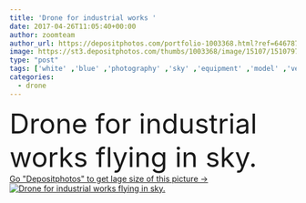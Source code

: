 ```yaml
---
title: 'Drone for industrial works '
date: 2017-04-26T11:05:40+00:00
author: zoomteam
author_url: https://depositphotos.com/portfolio-1003368.html?ref=64678756
image: https://st3.depositphotos.com/thumbs/1003368/image/15107/151079760/api_thumb_450.jpg?forcejpeg=true
type: "post"
tags: ['white' ,'blue' ,'photography' ,'sky' ,'equipment' ,'model' ,'vehicle' ,'sea' ,'electric' ,'technology' ,'landscape' ,'float' ,'electronic' ,'wireless' ,'digital' ,'horizon' ,'radio' ,'camera' ,'remote' ,'ocean' ,'fly' ,'robot' ,'innovation' ,'control' ,'spin' ,'propeller' ,'gadget' ,'aircraft' ,'helicopter' ,'spying' ,'spy' ,'motor' ,'surveillance' ,'rocks' ,'aerial' ,'copter' ,'rotor' ,'phantom' ,'quad' ,'hover' ,'rc' ,'drone' ,'gumball' ,'uav' ,'hexacopter' ,'quadrocopter' ,'quadcopter' ,'multirotor' ]
categories: 
  - drone
---
```

<div aling="center">
            <font size="60"> Drone for industrial works flying in sky.</font>   
</div>
<div>
    <a href='https://depositphotos.com/151079760/stock-photo-drone-for-industrial-works.html?ref=64678756' target=_blank > Go "Depositphotos" to get lage size of this picture ->
        <img href='https://depositphotos.com/151079760/stock-photo-drone-for-industrial-works.html?ref=64678756' src='https://st3.depositphotos.com/1003368/15107/i/950/depositphotos_151079760-stock-photo-drone-for-industrial-works.jpg?forcejpeg=true' alt='Drone for industrial works flying in sky.' >
    </a>
</div>
